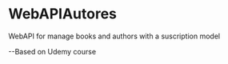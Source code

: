 # WebAPIAutores

WebAPI for manage books and authors with a suscription model

--Based on Udemy course

